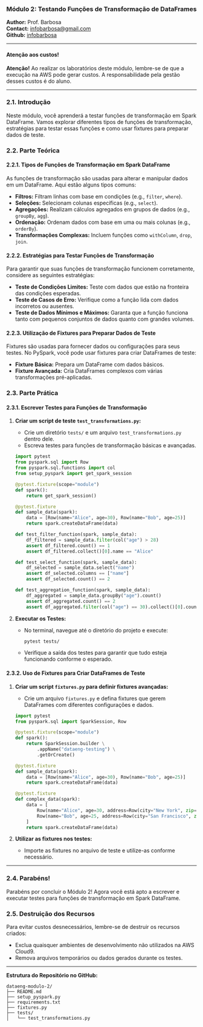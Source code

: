 ### Módulo 2: Testando Funções de Transformação de DataFrames

**Author:** Prof. Barbosa  
**Contact:** infobarbosa@gmail.com  
**Github:** [infobarbosa](https://github.com/infobarbosa)

---

#### Atenção aos custos!
**Atenção!** Ao realizar os laboratórios deste módulo, lembre-se de que a execução na AWS pode gerar custos. A responsabilidade pela gestão desses custos é do aluno.

---

### 2.1. Introdução

Neste módulo, você aprenderá a testar funções de transformação em Spark DataFrame. Vamos explorar diferentes tipos de funções de transformação, estratégias para testar essas funções e como usar fixtures para preparar dados de teste.

### 2.2. Parte Teórica

#### 2.2.1. Tipos de Funções de Transformação em Spark DataFrame
As funções de transformação são usadas para alterar e manipular dados em um DataFrame. Aqui estão alguns tipos comuns:
- **Filtros:** Filtram linhas com base em condições (e.g., `filter`, `where`).
- **Seleções:** Selecionam colunas específicas (e.g., `select`).
- **Agregações:** Realizam cálculos agregados em grupos de dados (e.g., `groupBy`, `agg`).
- **Ordenação:** Ordenam dados com base em uma ou mais colunas (e.g., `orderBy`).
- **Transformações Complexas:** Incluem funções como `withColumn`, `drop`, `join`.

#### 2.2.2. Estratégias para Testar Funções de Transformação
Para garantir que suas funções de transformação funcionem corretamente, considere as seguintes estratégias:
- **Teste de Condições Limites:** Teste com dados que estão na fronteira das condições esperadas.
- **Teste de Casos de Erro:** Verifique como a função lida com dados incorretos ou ausentes.
- **Teste de Dados Mínimos e Máximos:** Garanta que a função funciona tanto com pequenos conjuntos de dados quanto com grandes volumes.

#### 2.2.3. Utilização de Fixtures para Preparar Dados de Teste
Fixtures são usadas para fornecer dados ou configurações para seus testes. No PySpark, você pode usar fixtures para criar DataFrames de teste:
- **Fixture Básica:** Prepara um DataFrame com dados básicos.
- **Fixture Avançada:** Cria DataFrames complexos com várias transformações pré-aplicadas.

### 2.3. Parte Prática

#### 2.3.1. Escrever Testes para Funções de Transformação

1. **Criar um script de teste `test_transformations.py`:**
   - Crie um diretório `tests/` e um arquivo `test_transformations.py` dentro dele.
   - Escreva testes para funções de transformação básicas e avançadas.
   
   ```python
   import pytest
   from pyspark.sql import Row
   from pyspark.sql.functions import col
   from setup_pyspark import get_spark_session

   @pytest.fixture(scope="module")
   def spark():
       return get_spark_session()

   @pytest.fixture
   def sample_data(spark):
       data = [Row(name="Alice", age=30), Row(name="Bob", age=25)]
       return spark.createDataFrame(data)

   def test_filter_function(spark, sample_data):
       df_filtered = sample_data.filter(col("age") > 28)
       assert df_filtered.count() == 1
       assert df_filtered.collect()[0].name == "Alice"

   def test_select_function(spark, sample_data):
       df_selected = sample_data.select("name")
       assert df_selected.columns == ["name"]
       assert df_selected.count() == 2

   def test_aggregation_function(spark, sample_data):
       df_aggregated = sample_data.groupBy("age").count()
       assert df_aggregated.count() == 2
       assert df_aggregated.filter(col("age") == 30).collect()[0].count == 1
   ```

2. **Executar os Testes:**
   - No terminal, navegue até o diretório do projeto e execute:
     ```bash
     pytest tests/
     ```
   - Verifique a saída dos testes para garantir que tudo esteja funcionando conforme o esperado.

#### 2.3.2. Uso de Fixtures para Criar DataFrames de Teste

1. **Criar um script `fixtures.py` para definir fixtures avançadas:**
   - Crie um arquivo `fixtures.py` e defina fixtures que gerem DataFrames com diferentes configurações e dados.
   
   ```python
   import pytest
   from pyspark.sql import SparkSession, Row

   @pytest.fixture(scope="module")
   def spark():
       return SparkSession.builder \
           .appName("dataeng-testing") \
           .getOrCreate()

   @pytest.fixture
   def sample_data(spark):
       data = [Row(name="Alice", age=30), Row(name="Bob", age=25)]
       return spark.createDataFrame(data)

   @pytest.fixture
   def complex_data(spark):
       data = [
           Row(name="Alice", age=30, address=Row(city="New York", zip="10001")),
           Row(name="Bob", age=25, address=Row(city="San Francisco", zip="94105"))
       ]
       return spark.createDataFrame(data)
   ```

2. **Utilizar as fixtures nos testes:**
   - Importe as fixtures no arquivo de teste e utilize-as conforme necessário.

---

### 2.4. Parabéns!
Parabéns por concluir o Módulo 2! Agora você está apto a escrever e executar testes para funções de transformação em Spark DataFrame.

### 2.5. Destruição dos Recursos
Para evitar custos desnecessários, lembre-se de destruir os recursos criados:
- Exclua quaisquer ambientes de desenvolvimento não utilizados na AWS Cloud9.
- Remova arquivos temporários ou dados gerados durante os testes.

---

**Estrutura do Repositório no GitHub:**
```
dataeng-modulo-2/
├── README.md
├── setup_pyspark.py
├── requirements.txt
├── fixtures.py
├── tests/
│   └── test_transformations.py
```

